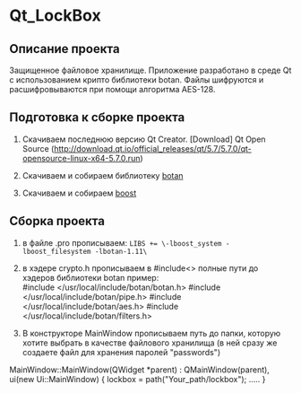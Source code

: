 Qt_LockBox
==========

## Описание проекта
Защищенное файловое хранилище. Приложение разработано в среде Qt с использованием крипто библиотеки botan. Файлы шифруются и расшифровываются при помощи алгоритма AES-128. 

## Подготовка к сборке проекта

1) Скачиваем последнюю версию Qt Creator. [Download] Qt Open Source
(http://download.qt.io/official_releases/qt/5.7/5.7.0/qt-opensource-linux-x64-5.7.0.run)

2) Скачиваем и собираем библиотеку [botan](https://botan.randombit.net/#download)

3) Скачиваем и собираем [boost](http://www.boost.org/)

## Сборка проекта

1) в файле .pro прописываем: `LIBS += \-lboost_system -lboost_filesystem -lbotan-1.11\`

2) в хэдере crypto.h прописываем в #include<> полные пути до хэдеров библиотеки botan 
 пример:  
 #include </usr/local/include/botan/botan.h>
 #include </usr/local/include/botan/pipe.h>
 #include </usr/local/include/botan/aes.h>
 #include </usr/local/include/botan/filters.h>

3) В конструкторе MainWindow прописываем путь до папки, которую хотите выбрать в качестве файлового хранилища (в ней сразу же создаете файл для хранения паролей "passwords")

  MainWindow::MainWindow(QWidget *parent) :
       QMainWindow(parent),
       ui(new Ui::MainWindow)
  {
      lockbox = path("Your_path/lockbox");
      .....
  }
  
